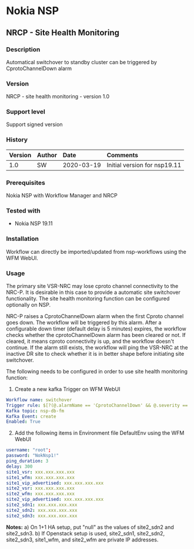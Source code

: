 
# Nokia NSP 
## NRCP - Site Health Monitoring

### Description
Automatical switchover to standby cluster can be triggered by CprotoChannelDown alarm

### Version
NRCP - site health monitoring - version 1.0

### Support level
Support signed version

### History
|Version|Author|Date      |Comments                    |
|:------|:-----|:---------|:---------------------------|
|   1.0 |  SW  |2020-03-19|Initial version for nsp19.11|

### Prerequisites
Nokia NSP with Workflow Manager and NRCP

### Tested with
* Nokia NSP 19.11

### Installation
Workflow can directly be imported/updated from nsp-workflows using the WFM WebUI.

### Usage
The primary site VSR-NRC may lose cproto channel connectivity to the NRC-P. It is desirable in this case to provide a automatic site switchover functionality.
The site health monitoring function can be configured optionally on NSP.

NRC-P raises a CprotoChannelDown alarm when the first Cproto channel goes down. The workflow will be triggered by this alarm. After a configurable
down timer (default delay is 5 minutes) expires, the workflow checks whether the cprotoChannelDown alarm has been cleared or not. If cleared, it means cproto
connectivity is up, and the workflow doesn't continue. If the alarm still exists, the workflow will ping the VSR-NRC at the inactive DR site to check
whether it is in better shape before initiating site switchover.

The following needs to be configured in order to use site health monitoring function:

1) Create a new kafka Trigger on WFM WebUI

```yaml
Workflow name: switchover
Trigger rule: $[?(@.alarmName == 'CprotoChannelDown' && @.severity == 'major')]
Kafka topic: nsp-db-fm
Kafka Event: create
Enabled: True
```

2) Add the following items in Environment file DefaultEnv using the WFM WebUI

```yaml
username: "root";
password: "NokNsp1!"
ping_duration: 3
delay: 300
site1_vsr: xxx.xxx.xxx.xxx
site1_wfm: xxx.xxx.xxx.xxx
site1_vip_advertised: xxx.xxx.xxx.xxx
site2_vsr: xxx.xxx.xxx.xxx
site2_wfm: xxx.xxx.xxx.xxx
site2_vip_advertised: xxx.xxx.xxx.xxx
site2_sdn1: xxx.xxx.xxx.xxx
site2_sdn2: xxx.xxx.xxx.xxx
site2_sdn3: xxx.xxx.xxx.xxx
```

**Notes:**
a) On 1+1 HA setup, put "null" as the values of site2_sdn2 and site2_sdn3.
b) If Openstack setup is used, site2_sdn1, site2_sdn2, site2_sdn3, site1_wfm, and site2_wfm are private IP addresses.

